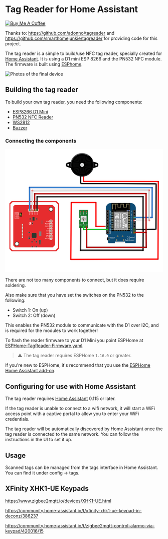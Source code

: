 # Tag Reader for Home Assistant

<a href="https://www.buymeacoffee.com/dreed47.david" target="_blank"><img src="https://www.buymeacoffee.com/assets/img/custom_images/orange_img.png" alt="Buy Me A Coffee" style="height: 41px !important;width: 174px !important;box-shadow: 0px 3px 2px 0px rgba(190, 190, 190, 0.5) !important;-webkit-box-shadow: 0px 3px 2px 0px rgba(190, 190, 190, 0.5) !important;" ></a>

Thanks to: https://github.com/adonno/tagreader and https://github.com/smarthomejunkie/tagreader for providing code for this project.

The tag reader is a simple to build/use NFC tag reader, specially created for [Home Assistant](https://www.home-assistant.io). It is using a D1 mini ESP 8266 and the PN532 NFC module. The firmware is built using [ESPhome](https://www.esphome.io).

![Photos of the final device](media/tagreader-3.png)

## Building the tag reader

To build your own tag reader, you need the following components:

- [ESP8266 D1 Mini](https://s.click.aliexpress.com/e/_d8l72oB)
- [PN532 NFC Reader](https://s.click.aliexpress.com/e/_dZNORIJ)
- [WS2812](https://s.click.aliexpress.com/e/_d82GRqr)
- [Buzzer](https://s.click.aliexpress.com/e/_dZ5F5yj)

### Connecting the components

![Photo of schematics](media/tag_reader_schematics_v3.2.png)

There are not too many components to connect, but it does require soldering.

Also make sure that you have set the switches on the PN532 to the following:

- Switch 1: On (up)
- Switch 2: Off (down)

This enables the PN532 module to communicate with the D1 over I2C, and is required for the modules to work together!

To flash the reader firmware to your D1 Mini you point ESPHome at [ESPHome-TagReader-Firmware.yaml](ESPHome-TagReader-Firmware.yaml).

> :warning: The tag reader requires ESPHome `1.16.0` or greater.

If you're new to ESPHome, it's recommend that you use the [ESPHome Home Assistant add-on](https://esphome.io/guides/getting_started_hassio.html).

## Configuring for use with Home Assistant

The tag reader requires [Home Assistant](https://www.home-assistant.io) 0.115 or later.

If the tag reader is unable to connect to a wifi network, it will start a WiFi access point with a captive portal to allow you to enter your WiFi credentials.

The tag reader will be automatically discovered by Home Assistant once the tag reader is connected to the same network. You can follow the instructions in the UI to set it up.

## Usage

Scanned tags can be managed from the tags interface in Home Assistant. You can find it under config -> tags.

## XFinity XHK1-UE Keypads

https://www.zigbee2mqtt.io/devices/XHK1-UE.html

https://community.home-assistant.io/t/xfinity-xhk1-ue-keypad-in-deconz/386237

https://community.home-assistant.io/t/zigbee2mqtt-control-alarmo-via-keypad/420016/15

